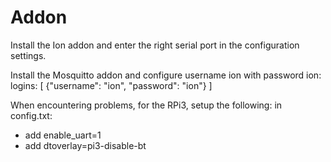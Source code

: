 # Addon

Install the Ion addon and enter the right serial port in the configuration settings.

Install the Mosquitto addon and configure username ion with password ion:
logins: [
{"username": "ion", "password": "ion"}
]


When encountering problems, for the RPi3, setup the following:
in config.txt: 
- add enable_uart=1
- add dtoverlay=pi3-disable-bt
